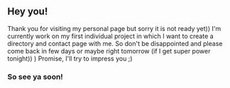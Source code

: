 ## **Hey you!** 
Thank you for visiting my personal page but sorry it is not ready yet)) I'm currently work on my first individual project in which I want to create a directory and contact page with me. So don't be disappointed and please come back in few days or maybe right tomorrow (if I get super power tonight)) ) Promise, I'll try to impress you ;)
### So see ya soon!
